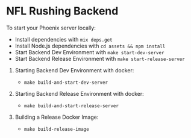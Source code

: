 # NFL Rushing Backend

To start your Phoenix server locally:

  * Install dependencies with `mix deps.get`
  * Install Node.js dependencies with `cd assets && npm install`
  * Start Backend Dev Environment with `make start-dev-server`
  * Start Backend Release Environment with `make start-release-server`


1) Starting Backend Dev Environment with docker:
   - `make build-and-start-dev-server`
  
2) Starting Backend Release Environment with docker:
   - `make build-and-start-release-server`

3) Building a Release Docker Image:
   - `make build-release-image`


